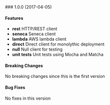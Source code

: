 <a name="1.0.0"></a> ### 1.0.0 (2017-04-05)

#### Features
* **rest** HTTP/REST client
* **seneca** Seneca client
* **lambda** AWS lambda client
* **direct** Direct client for monolythic deployment
* **null** Null client for testing
* **unit tests** Unit tests using Mocha and Matcha

#### Breaking Changes
No breaking changes since this is the first version

#### Bug Fixes
No fixes in this version

